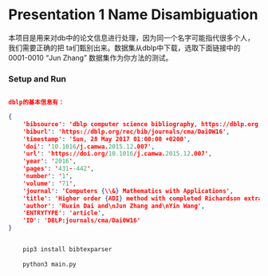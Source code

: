 
# Presentation 1 Name Disambiguation

本项目是用来对db中的论文信息进行处理，因为同一个名字可能指代很多个人，我们需要正确的把 ta们甄别出来。数据集从dblp中下载，选取下面链接中的0001-0010 “Jun Zhang” 数据集作为你方法的测试。

### Setup and Run

```json

dblp的基本信息有：

{
    'bibsource': 'dblp computer science bibliography, https://dblp.org',
    'biburl': 'https://dblp.org/rec/bib/journals/cma/Dai0W16', 
    'timestamp': 'Sun, 28 May 2017 01:00:00 +0200', 
    'doi': '10.1016/j.camwa.2015.12.007', 
    'url': 'https://doi.org/10.1016/j.camwa.2015.12.007', 
    'year': '2016',
    'pages': '431--442', 
    'number': '1',
    'volume': '71', 
    'journal': 'Computers {\\&} Mathematics with Applications', 
    'title': 'Higher order {ADI} method with completed Richardson extrapolation\nfor solving unsteady convection-diffusion equations',
    'author': 'Ruxin Dai and\nJun Zhang and\nYin Wang', 
    'ENTRYTYPE': 'article',
    'ID': 'DBLP:journals/cma/Dai0W16'
}

```


```python

    pip3 install bibtexparser
    
    python3 main.py

```


